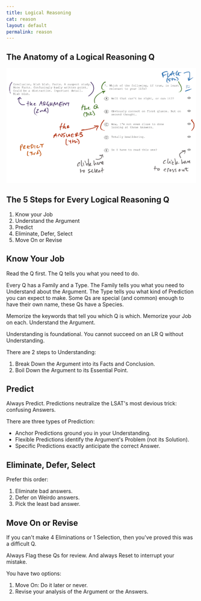```yaml
---
title: Logical Reasoning
cat: reason
layout: default
permalink: reason
---
```


## The Anatomy of a Logical Reasoning Q

[![example of a LR Q][1]][1]

## The 5 Steps for Every Logical Reasoning Q

1. Know your Job
1. Understand the Argument
1. Predict
1. Eliminate, Defer, Select
1. Move On or Revise

## Know Your Job

Read the Q first. The Q tells you what you need to do.

Every Q has a Family and a Type. The Family tells you what you need to Understand about the Argument. The Type tells you what kind of Prediction you can expect to make. Some Qs are special (and common) enough to have their own name, these Qs have a Species.

Memorize the keywords that tell you which Q is which. Memorize your Job on each.
Understand the Argument.

Understanding is foundational. You cannot succeed on an LR Q without Understanding.

There are 2 steps to Understanding:

1. Break Down the Argument into its Facts and Conclusion.
1. Boil Down the Argument to its Essential Point.

## Predict

Always Predict. Predictions neutralize the LSAT's most devious trick: confusing Answers.

There are three types of Prediction:

- Anchor Predictions ground you in your Understanding.
- Flexible Predictions identify the Argument's Problem (not its Solution).
- Specific Predictions exactly anticipate the correct Answer.

## Eliminate, Defer, Select

Prefer this order:

1. Eliminate bad answers.
1. Defer on Weirdo answers.
1. Pick the least bad answer.

## Move On or Revise

If you can't make 4 Eliminations or 1 Selection, then you've proved this was a difficult Q.

Always Flag these Qs for review. And always Reset to interrupt your mistake.

You have two options:

1. Move On: Do it later or never.
1. Revise your analysis of the Argument or the Answers.

[1]: assets/images/LRanatomy.png
